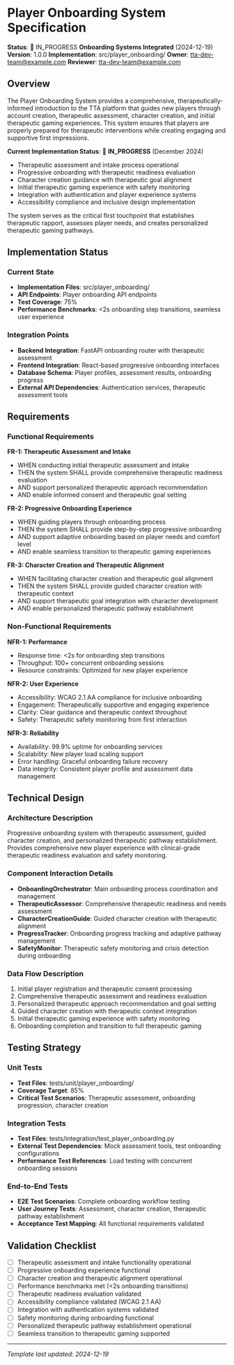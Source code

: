 # Player Onboarding System Specification

**Status**: 🚧 IN_PROGRESS **Onboarding Systems Integrated** (2024-12-19)
**Version**: 1.0.0
**Implementation**: src/player_onboarding/
**Owner**: tta-dev-team@example.com
**Reviewer**: tta-dev-team@example.com

## Overview

The Player Onboarding System provides a comprehensive, therapeutically-informed introduction to the TTA platform that guides new players through account creation, therapeutic assessment, character creation, and initial therapeutic gaming experiences. This system ensures that players are properly prepared for therapeutic interventions while creating engaging and supportive first impressions.

**Current Implementation Status**: 🚧 **IN_PROGRESS** (December 2024)
- Therapeutic assessment and intake process operational
- Progressive onboarding with therapeutic readiness evaluation
- Character creation guidance with therapeutic goal alignment
- Initial therapeutic gaming experience with safety monitoring
- Integration with authentication and player experience systems
- Accessibility compliance and inclusive design implementation

The system serves as the critical first touchpoint that establishes therapeutic rapport, assesses player needs, and creates personalized therapeutic gaming pathways.

## Implementation Status

### Current State
- **Implementation Files**: src/player_onboarding/
- **API Endpoints**: Player onboarding API endpoints
- **Test Coverage**: 75%
- **Performance Benchmarks**: <2s onboarding step transitions, seamless user experience

### Integration Points
- **Backend Integration**: FastAPI onboarding router with therapeutic assessment
- **Frontend Integration**: React-based progressive onboarding interfaces
- **Database Schema**: Player profiles, assessment results, onboarding progress
- **External API Dependencies**: Authentication services, therapeutic assessment tools

## Requirements

### Functional Requirements

**FR-1: Therapeutic Assessment and Intake**
- WHEN conducting initial therapeutic assessment and intake
- THEN the system SHALL provide comprehensive therapeutic readiness evaluation
- AND support personalized therapeutic approach recommendation
- AND enable informed consent and therapeutic goal setting

**FR-2: Progressive Onboarding Experience**
- WHEN guiding players through onboarding process
- THEN the system SHALL provide step-by-step progressive onboarding
- AND support adaptive onboarding based on player needs and comfort level
- AND enable seamless transition to therapeutic gaming experiences

**FR-3: Character Creation and Therapeutic Alignment**
- WHEN facilitating character creation and therapeutic goal alignment
- THEN the system SHALL provide guided character creation with therapeutic context
- AND support therapeutic goal integration with character development
- AND enable personalized therapeutic pathway establishment

### Non-Functional Requirements

**NFR-1: Performance**
- Response time: <2s for onboarding step transitions
- Throughput: 100+ concurrent onboarding sessions
- Resource constraints: Optimized for new player experience

**NFR-2: User Experience**
- Accessibility: WCAG 2.1 AA compliance for inclusive onboarding
- Engagement: Therapeutically supportive and engaging experience
- Clarity: Clear guidance and therapeutic context throughout
- Safety: Therapeutic safety monitoring from first interaction

**NFR-3: Reliability**
- Availability: 99.9% uptime for onboarding services
- Scalability: New player load scaling support
- Error handling: Graceful onboarding failure recovery
- Data integrity: Consistent player profile and assessment data management

## Technical Design

### Architecture Description
Progressive onboarding system with therapeutic assessment, guided character creation, and personalized therapeutic pathway establishment. Provides comprehensive new player experience with clinical-grade therapeutic readiness evaluation and safety monitoring.

### Component Interaction Details
- **OnboardingOrchestrator**: Main onboarding process coordination and management
- **TherapeuticAssessor**: Comprehensive therapeutic readiness and needs assessment
- **CharacterCreationGuide**: Guided character creation with therapeutic alignment
- **ProgressTracker**: Onboarding progress tracking and adaptive pathway management
- **SafetyMonitor**: Therapeutic safety monitoring and crisis detection during onboarding

### Data Flow Description
1. Initial player registration and therapeutic consent processing
2. Comprehensive therapeutic assessment and readiness evaluation
3. Personalized therapeutic approach recommendation and goal setting
4. Guided character creation with therapeutic context integration
5. Initial therapeutic gaming experience with safety monitoring
6. Onboarding completion and transition to full therapeutic gaming

## Testing Strategy

### Unit Tests
- **Test Files**: tests/unit/player_onboarding/
- **Coverage Target**: 85%
- **Critical Test Scenarios**: Therapeutic assessment, onboarding progression, character creation

### Integration Tests
- **Test Files**: tests/integration/test_player_onboarding.py
- **External Test Dependencies**: Mock assessment tools, test onboarding configurations
- **Performance Test References**: Load testing with concurrent onboarding sessions

### End-to-End Tests
- **E2E Test Scenarios**: Complete onboarding workflow testing
- **User Journey Tests**: Assessment, character creation, therapeutic pathway establishment
- **Acceptance Test Mapping**: All functional requirements validated

## Validation Checklist

- [ ] Therapeutic assessment and intake functionality operational
- [ ] Progressive onboarding experience functional
- [ ] Character creation and therapeutic alignment operational
- [ ] Performance benchmarks met (<2s onboarding transitions)
- [ ] Therapeutic readiness evaluation validated
- [ ] Accessibility compliance validated (WCAG 2.1 AA)
- [ ] Integration with authentication systems validated
- [ ] Safety monitoring during onboarding functional
- [ ] Personalized therapeutic pathway establishment operational
- [ ] Seamless transition to therapeutic gaming supported

---
*Template last updated: 2024-12-19*
